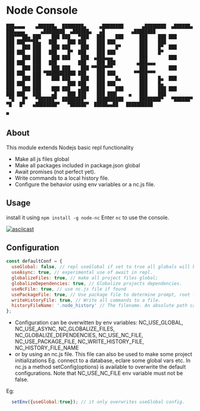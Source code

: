 # Node Console
```
███▄▄▄▄    ▄██████▄  ████████▄     ▄████████       ▄████████  ▄██████▄  ███▄▄▄▄      ▄████████  ▄██████▄   ▄█          ▄████████
███▀▀▀██▄ ███    ███ ███   ▀███   ███    ███      ███    ███ ███    ███ ███▀▀▀██▄   ███    ███ ███    ███ ███         ███    ███
███   ███ ███    ███ ███    ███   ███    █▀       ███    █▀  ███    ███ ███   ███   ███    █▀  ███    ███ ███         ███    █▀
███   ███ ███    ███ ███    ███  ▄███▄▄▄          ███        ███    ███ ███   ███   ███        ███    ███ ███        ▄███▄▄▄
███   ███ ███    ███ ███    ███ ▀▀███▀▀▀          ███        ███    ███ ███   ███ ▀███████████ ███    ███ ███       ▀▀███▀▀▀
███   ███ ███    ███ ███    ███   ███    █▄       ███    █▄  ███    ███ ███   ███          ███ ███    ███ ███         ███    █▄
███   ███ ███    ███ ███   ▄███   ███    ███      ███    ███ ███    ███ ███   ███    ▄█    ███ ███    ███ ███▌    ▄   ███    ███
 ▀█   █▀   ▀██████▀  ████████▀    ██████████      ████████▀   ▀██████▀   ▀█   █▀   ▄████████▀   ▀██████▀  █████▄▄██   ██████████
                                                                                                          ▀

```

## About

This module extends Nodejs basic repl functionality

* Make all js files global
* Make all packages included in package.json global
* Await promises (not perfect yet).
* Write commands to a local history file.
* Configure the behavior using env variables or a nc.js file.

## Usage

install it using `npm install -g node-nc`
Enter `nc` to use the console.

[![asciicast](https://asciinema.org/a/aoqwc7slbl11o37tvnyg0lvh1.png)](https://asciinema.org/a/aoqwc7slbl11o37tvnyg0lvh1)

## Configuration

```javascript
const defaultConf = {
  useGlobal: false, // repl useGlobal if set to true all globals will be in the namespace nc.
  useAsync: true, // experimental use of await in repl.
  globalizeFiles: true, // make all project files global;
  globalizeDependencies: true, // Globalize projects dependencies.
  useNcFile: true, // use nc.js file if found
  usePackageFile: true, // Use package file to determine prompt, root folter and dependencies.
  writeHistoryFile: true, // Write all commands to a file.
  historyFileName: '.node_history' // The filename. An absolute path cam be given.
};
```

* Configuration can be overwitten by env variables:
  NC_USE_GLOBAL, NC_USE_ASYNC, NC_GLOBALIZE_FILES,
  NC_GLOBALIZE_DEPENDENCIES, NC_USE_NC_FILE, NC_USE_PACKAGE_FILE,
  NC_WRITE_HISTORY_FILE, NC_HISTORY_FILE_NAME
* or by using an nc.js file. This file can also be used to make some project initializations
Eg. connect to a database, eclare some global vars etc.
In nc.js a method setConfig(options) is available to overwrite the default configurations.
Note that NC_USE_NC_FILE env variable must not be false.

Eg:

```javascript
  setEnv({useGlobal:true}); // it only overwrites useGlobal config.
```

